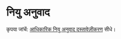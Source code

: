 # नियु अनुवाद

कृपया जांचें: [आधिकारिक नियु अनुवाद दस्तावेज़ीकरण](https://niutrans.com/documents/contents/question/1) सीधे।